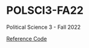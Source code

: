# POLSCI3-FA22
Political Science 3 - Fall 2022

[Reference Code](https://github.com/Polisci3-UCBerkeley/PS3_Summer22)
